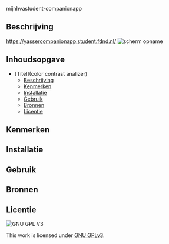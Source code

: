 mijnhvastudent-companionapp

## Beschrijving
<https://yassercompanionapp.student.fdnd.nl/>
![scherm opname](imges/Schermopname(156).png)
<!-- Voeg een mooie poster visual toe 📸 -->

## Inhoudsopgave

- [Titel](color contrast analizer)
  * [Beschrijving]()
  * [Kenmerken](#kenmerken)
  * [Installatie](#installatie)
  * [Gebruik](#gebruik)
  * [Bronnen](#bronnen)
  * [Licentie](#licentie)

## Kenmerken

## Installatie

## Gebruik

## Bronnen

## Licentie

![GNU GPL V3](https://www.gnu.org/graphics/gplv3-127x51.png)

This work is licensed under [GNU GPLv3](./LICENSE).
